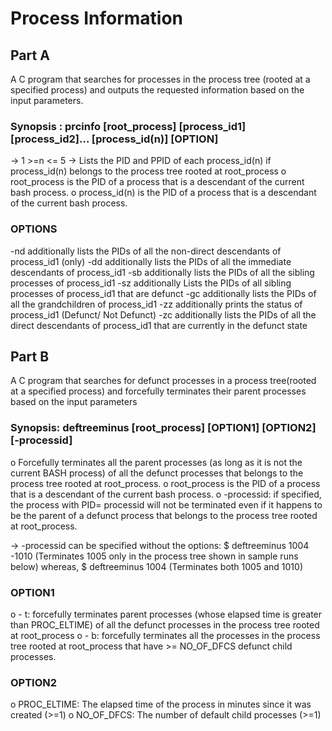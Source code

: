 # Process Information

## Part A 
A C program that searches for processes in the process tree (rooted at a specified  process) and outputs the requested information based on the input parameters. 
### Synopsis : prcinfo [root_process] [process_id1] [process_id2]… [process_id(n)] [OPTION] 
-> 1 >=n <= 5 
-> Lists the PID and PPID of each process_id(n) if process_id(n) belongs to the process tree rooted at root_process 
o root_process is the PID of a process that is a descendant of the current bash process. 
o process_id(n) is the PID of a process that is a descendant of the current bash process. 

### OPTIONS 
-nd additionally lists the PIDs of all the non-direct descendants of process_id1 (only) 
-dd additionally lists the PIDs of all the immediate descendants of process_id1 
-sb additionally lists the PIDs of all the sibling processes of process_id1
-sz additionally Lists the PIDs of all sibling processes of process_id1 that are defunct
-gc additionally lists the PIDs of all the grandchildren of process_id1
-zz additionally prints the status of process_id1 (Defunct/ Not Defunct) 
-zc additionally lists the PIDs of all the direct descendants of process_id1 that are  currently in the defunct state 


## Part B 
A C program that searches for defunct processes in a process tree(rooted at a  specified process) and forcefully terminates their parent processes based on the input parameters 
### Synopsis: deftreeminus [root_process] [OPTION1] [OPTION2] [-processid] 
o Forcefully terminates all the parent processes (as long as it is not the  current BASH process) of all the defunct processes that belongs to the process tree rooted at root_process. 
o root_process is the PID of a process that is a descendant of the current  bash process. 
o -processid: if specified, the process with PID= processid will not be terminated even if it happens to be the parent of a defunct process that belongs to the process tree rooted at root_process. 

-> -processid can be specified without the options: 
$ deftreeminus 1004 -1010 (Terminates 1005 only in the 
process tree shown in sample runs below) whereas, 
$ deftreeminus 1004 (Terminates both 1005 and 1010) 

### OPTION1 
o - t: forcefully terminates parent processes (whose elapsed time is  greater than PROC_ELTIME) of all the defunct processes in the process tree rooted at root_process 
o - b: forcefully terminates all the processes in the process tree rooted at root_process that have >= NO_OF_DFCS defunct child processes. 
 
### OPTION2 
o PROC_ELTIME: The elapsed time of the process in minutes since it was created (>=1) 
o NO_OF_DFCS: The number of default child processes (>=1) 
